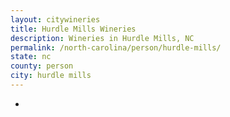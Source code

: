 ```yaml
---
layout: citywineries
title: Hurdle Mills Wineries
description: Wineries in Hurdle Mills, NC
permalink: /north-carolina/person/hurdle-mills/
state: nc
county: person
city: hurdle mills
---
```

-
